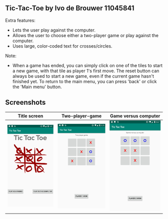 ## Tic-Tac-Toe by Ivo de Brouwer 11045841

Extra features:
- Lets the user play against the computer.
- Allows the user to choose either a two-player game or play against the computer.
- Uses large, color-coded text for crosses/circles.

Note:
- When a game has ended, you can simply click on one of the tiles to start a new game, with that tile as player 1's first move. The reset button can always be used to start a new game, even if the current game hasn't finished yet. To return to the main menu, you can press 'back' or click the 'Main menu' button.

## Screenshots

Title screen                 | Two-player-game              | Game versus computer        
:---------------------------:|:----------------------------:|:----------------------------:|
![](TicTacToe1.jpg)          | ![](TicTacToe2.jpg)          | ![](TicTacToe3.jpg)          |

